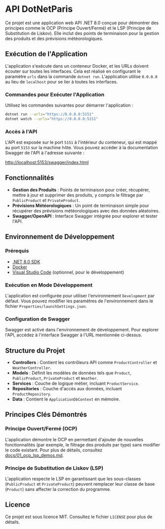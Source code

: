 # API DotNetParis

Ce projet est une application web API .NET 8.0 conçue pour démontrer des principes comme le OCP (Principe Ouvert/Fermé) et le LSP (Principe de Substitution de Liskov). Elle inclut des points de terminaison pour la gestion des produits et des prévisions météorologiques.

## Exécution de l'Application

L'application s'exécute dans un conteneur Docker, et les URLs doivent écouter sur toutes les interfaces. Cela est réalisé en configurant le paramètre `urls` dans la commande `dotnet run`. L'application utilise `0.0.0.0` au lieu de `localhost` pour se lier à toutes les interfaces.

### Commandes pour Exécuter l'Application

Utilisez les commandes suivantes pour démarrer l'application :

```bash
dotnet run --urls="https://0.0.0.0:5151"
dotnet watch --urls="https://0.0.0.0:5151"
```

### Accès à l'API

L'API est exposée sur le port `5151` à l'intérieur du conteneur, qui est mappé au port `5153` sur la machine hôte. Vous pouvez accéder à la documentation Swagger de l'API à l'adresse suivante :

[http://localhost:5153/swagger/index.html](http://localhost:5153/swagger/index.html)

## Fonctionnalités

- **Gestion des Produits** : Points de terminaison pour créer, récupérer, mettre à jour et supprimer des produits, y compris le filtrage par `PublicProduct` et `PrivateProduct`.
- **Prévisions Météorologiques** : Un point de terminaison simple pour récupérer des prévisions météorologiques avec des données aléatoires.
- **Swagger/OpenAPI** : Interface Swagger intégrée pour explorer et tester l'API.

## Environnement de Développement

### Prérequis

- [.NET 8.0 SDK](https://dotnet.microsoft.com/download/dotnet/8.0)
- [Docker](https://www.docker.com/)
- [Visual Studio Code](https://code.visualstudio.com/) (optionnel, pour le développement)

### Exécution en Mode Développement

L'application est configurée pour utiliser l'environnement `Development` par défaut. Vous pouvez modifier les paramètres de l'environnement dans le fichier `Properties/launchSettings.json`.

### Configuration de Swagger

Swagger est activé dans l'environnement de développement. Pour explorer l'API, accédez à l'interface Swagger à l'URL mentionnée ci-dessus.

## Structure du Projet

- **Controllers** : Contient les contrôleurs API comme `ProductController` et `WeatherController`.
- **Models** : Définit les modèles de données tels que `Product`, `PublicProduct`, `PrivateProduct` et `Weather`.
- **Services** : Couche de logique métier, incluant `ProductService`.
- **Repositories** : Couche d'accès aux données, incluant `ProductRepository`.
- **Data** : Contient le `ApplicationDbContext` en mémoire.

## Principes Clés Démontrés

### Principe Ouvert/Fermé (OCP)

L'application démontre le OCP en permettant d'ajouter de nouvelles fonctionnalités (par exemple, le filtrage des produits par type) sans modifier le code existant. Pour plus de détails, consultez [docs/01_ocp_lsp_demos.md](docs/01_ocp_lsp_demos.md).

### Principe de Substitution de Liskov (LSP)

L'application respecte le LSP en garantissant que les sous-classes (`PublicProduct` et `PrivateProduct`) peuvent remplacer leur classe de base (`Product`) sans affecter la correction du programme.

## Licence

Ce projet est sous licence MIT. Consultez le fichier `LICENSE` pour plus de détails.